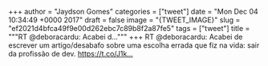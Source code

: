 
+++
author = "Jaydson Gomes"
categories = ["tweet"]
date = "Mon Dec 04 10:34:49 +0000 2017"
draft = false
image = "{TWEET_IMAGE}"
slug = "ef2021d4bfca49f9e00d262ebc7c89b8f2a87fe5"
tags = ["tweet"]
title = """RT @deboracardu: Acabei d..."""
+++
RT @deboracardu: Acabei de escrever um artigo/desabafo sobre uma escolha errada que fiz na vida: sair da profissão de dev. https://t.co/J1k…
